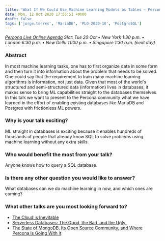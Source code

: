 ```yaml
---
title: 'What If We Could Use Machine Learning Models as Tables – Percona Live ONLINE Talk Preview'
date: Mon, 12 Oct 2020 17:56:51 +0000
draft: false
tags: ['jorge.torres', 'MariaDB', 'PLO-2020-10', 'PostgreSQL']
---
```


_[Percona Live Online Agenda](https://www.percona.com/live/agenda) Slot: Tue 20 Oct • New York 1:30 p.m. • London 6:30 p.m. • New Delhi 11:00 p.m. • Singapore 1:30 a.m. (next day)_

### Abstract

In most machine learning tasks, one has to first organize data in some form and then turn it into information about the problem that needs to be solved. One could say that the requirement to train many machine learning algorithms is information, not just data. Given that most of the world's structured and semi-structured data (information) lives in databases, it makes sense to bring ML capabilities straight to the databases themselves. In this talk we want to present to the Percona community what we have learned in the effort of enabling existing databases like MariaDB and Postgres with frictionless ML powers.

### Why is your talk exciting?

ML straight in databases is exciting because it enables hundreds of thousands of people that already know SQL to solve problems using machine learning without any extra skills.

### Who would benefit the most from your talk?

Anyone knows how to query a SQL database.

### Is there any other question you would like to answer?

What databases can we do machine learning in now, and which ones are coming?

### What other talks are you most looking forward to?

*   [The Cloud is Inevitable](https://perconaliveonline2020.sched.com/#)
*   [Serverless Databases: The Good, the Bad, and the Ugly ](https://perconaliveonline2020.sched.com/#)
*   [The State of MongoDB, Its Open Source Community, and Where Percona Is Going With It](https://perconaliveonline2020.sched.com/#)